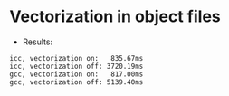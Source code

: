 # Vectorization in object files

* Results:
```
icc, vectorization on:   835.67ms
icc, vectorization off: 3720.19ms
gcc, vectorization on:   817.00ms
gcc, vectorization off: 5139.40ms
```
